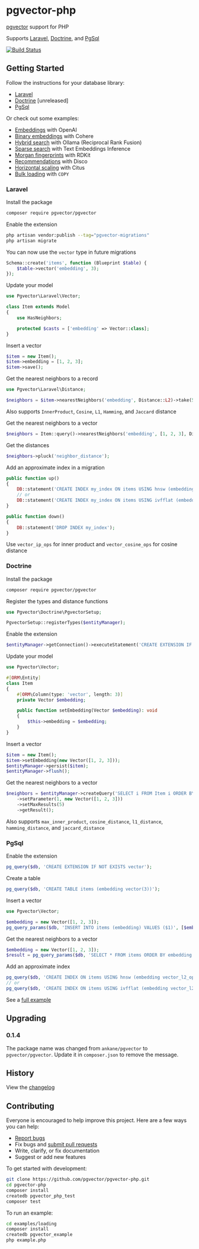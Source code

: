 # pgvector-php

[pgvector](https://github.com/pgvector/pgvector) support for PHP

Supports [Laravel](https://github.com/laravel/laravel), [Doctrine](https://github.com/doctrine/orm), and [PgSql](https://www.php.net/manual/en/book.pgsql.php)

[![Build Status](https://github.com/pgvector/pgvector-php/actions/workflows/build.yml/badge.svg)](https://github.com/pgvector/pgvector-php/actions)

## Getting Started

Follow the instructions for your database library:

- [Laravel](#laravel)
- [Doctrine](#doctrine) [unreleased]
- [PgSql](#pgsql)

Or check out some examples:

- [Embeddings](examples/openai/example.php) with OpenAI
- [Binary embeddings](examples/cohere/example.php) with Cohere
- [Hybrid search](examples/hybrid/example.php) with Ollama (Reciprocal Rank Fusion)
- [Sparse search](examples/sparse/example.php) with Text Embeddings Inference
- [Morgan fingerprints](examples/rdkit/example.php) with RDKit
- [Recommendations](examples/disco/example.php) with Disco
- [Horizontal scaling](examples/citus/example.php) with Citus
- [Bulk loading](examples/loading/example.php) with `COPY`

### Laravel

Install the package

```sh
composer require pgvector/pgvector
```

Enable the extension

```sh
php artisan vendor:publish --tag="pgvector-migrations"
php artisan migrate
```

You can now use the `vector` type in future migrations

```php
Schema::create('items', function (Blueprint $table) {
    $table->vector('embedding', 3);
});
```

Update your model

```php
use Pgvector\Laravel\Vector;

class Item extends Model
{
    use HasNeighbors;

    protected $casts = ['embedding' => Vector::class];
}
```

Insert a vector

```php
$item = new Item();
$item->embedding = [1, 2, 3];
$item->save();
```

Get the nearest neighbors to a record

```php
use Pgvector\Laravel\Distance;

$neighbors = $item->nearestNeighbors('embedding', Distance::L2)->take(5)->get();
```

Also supports `InnerProduct`, `Cosine`, `L1`, `Hamming`, and `Jaccard` distance

Get the nearest neighbors to a vector

```php
$neighbors = Item::query()->nearestNeighbors('embedding', [1, 2, 3], Distance::L2)->take(5)->get();
```

Get the distances

```php
$neighbors->pluck('neighbor_distance');
```

Add an approximate index in a migration

```php
public function up()
{
    DB::statement('CREATE INDEX my_index ON items USING hnsw (embedding vector_l2_ops)');
    // or
    DB::statement('CREATE INDEX my_index ON items USING ivfflat (embedding vector_l2_ops) WITH (lists = 100)');
}

public function down()
{
    DB::statement('DROP INDEX my_index');
}
```

Use `vector_ip_ops` for inner product and `vector_cosine_ops` for cosine distance

### Doctrine

Install the package

```sh
composer require pgvector/pgvector
```

Register the types and distance functions

```php
use Pgvector\Doctrine\PgvectorSetup;

PgvectorSetup::registerTypes($entityManager);
```

Enable the extension

```php
$entityManager->getConnection()->executeStatement('CREATE EXTENSION IF NOT EXISTS vector');
```

Update your model

```php
use Pgvector\Vector;

#[ORM\Entity]
class Item
{
    #[ORM\Column(type: 'vector', length: 3)]
    private Vector $embedding;

    public function setEmbedding(Vector $embedding): void
    {
        $this->embedding = $embedding;
    }
}
```

Insert a vector

```php
$item = new Item();
$item->setEmbedding(new Vector([1, 2, 3]));
$entityManager->persist($item);
$entityManager->flush();
```

Get the nearest neighbors to a vector

```php
$neighbors = $entityManager->createQuery('SELECT i FROM Item i ORDER BY l2_distance(i.embedding, ?1)')
    ->setParameter(1, new Vector([1, 2, 3]))
    ->setMaxResults(5)
    ->getResult();
```

Also supports `max_inner_product`, `cosine_distance`, `l1_distance`, `hamming_distance`, and `jaccard_distance`

### PgSql

Enable the extension

```php
pg_query($db, 'CREATE EXTENSION IF NOT EXISTS vector');
```

Create a table

```php
pg_query($db, 'CREATE TABLE items (embedding vector(3))');
```

Insert a vector

```php
use Pgvector\Vector;

$embedding = new Vector([1, 2, 3]);
pg_query_params($db, 'INSERT INTO items (embedding) VALUES ($1)', [$embedding]);
```

Get the nearest neighbors to a vector

```php
$embedding = new Vector([1, 2, 3]);
$result = pg_query_params($db, 'SELECT * FROM items ORDER BY embedding <-> $1 LIMIT 5', [$embedding]);
```

Add an approximate index

```php
pg_query($db, 'CREATE INDEX ON items USING hnsw (embedding vector_l2_ops)');
// or
pg_query($db, 'CREATE INDEX ON items USING ivfflat (embedding vector_l2_ops) WITH (lists = 100)');
```

See a [full example](examples/pgsql/example.php)

## Upgrading

### 0.1.4

The package name was changed from `ankane/pgvector` to `pgvector/pgvector`. Update it in `composer.json` to remove the message.

## History

View the [changelog](https://github.com/pgvector/pgvector-php/blob/master/CHANGELOG.md)

## Contributing

Everyone is encouraged to help improve this project. Here are a few ways you can help:

- [Report bugs](https://github.com/pgvector/pgvector-php/issues)
- Fix bugs and [submit pull requests](https://github.com/pgvector/pgvector-php/pulls)
- Write, clarify, or fix documentation
- Suggest or add new features

To get started with development:

```sh
git clone https://github.com/pgvector/pgvector-php.git
cd pgvector-php
composer install
createdb pgvector_php_test
composer test
```

To run an example:

```sh
cd examples/loading
composer install
createdb pgvector_example
php example.php
```
